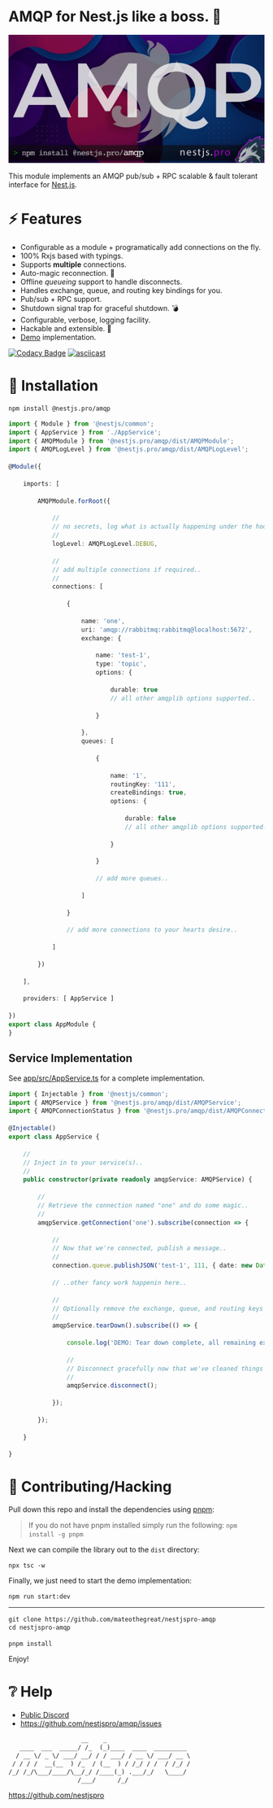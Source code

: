 # AMQP for Nest.js like a boss. 💪

![amqp](assets/amqp-hero.jpg)

This module implements an AMQP pub/sub + RPC scalable & fault tolerant interface for [Nest.js](https://nestjs.com).

# ⚡ Features

* Configurable as a module + programatically add connections on the fly.
* 100% Rxjs based with typings.
* Supports __multiple__ connections.
* Auto-magic reconnection. 🙏
* Offline _queueing_ support to handle disconnects.
* Handles exchange, queue, and routing key bindings for you.
* Pub/sub + RPC support.
* Shutdown signal trap for graceful shutdown. 💣
* Configurable, verbose, logging facility.
* Hackable and extensible. 🧰
* [Demo](app/src) implementation.

[![Codacy Badge](https://api.codacy.com/project/badge/Grade/3ed4f1de38c14588ab9cf2a16235f129)](https://app.codacy.com/gh/nestjspro/amqp?utm_source=github.com&utm_medium=referral&utm_content=nestjspro/amqp&utm_campaign=Badge_Grade_Settings)
[![asciicast](https://asciinema.org/a/444797.svg?autoplay=1&loop=1&rows=35)](https://asciinema.org/a/444797?autoplay=1&loop=1&rows=35)

# 🛴 Installation

```shell
npm install @nestjs.pro/amqp
```

```typescript
import { Module } from '@nestjs/common';
import { AppService } from './AppService';
import { AMQPModule } from '@nestjs.pro/amqp/dist/AMQPModule';
import { AMQPLogLevel } from '@nestjs.pro/amqp/dist/AMQPLogLevel';

@Module({

    imports: [

        AMQPModule.forRoot({

            //
            // no secrets, log what is actually happening under the hood!
            //
            logLevel: AMQPLogLevel.DEBUG,

            //
            // add multiple connections if required..
            //
            connections: [

                {

                    name: 'one',
                    uri: 'amqp://rabbitmq:rabbitmq@localhost:5672',
                    exchange: {

                        name: 'test-1',
                        type: 'topic',
                        options: {

                            durable: true
                            // all other amqplib options supported..

                        }

                    },
                    queues: [

                        {

                            name: '1',
                            routingKey: '111',
                            createBindings: true,
                            options: {

                                durable: false
                                // all other amqplib options supported..

                            }

                        }

                        // add more queues..

                    ]

                }

                // add more connections to your hearts desire..

            ]

        })

    ],

    providers: [ AppService ]

})
export class AppModule {
}
```

## Service Implementation

See [app/src/AppService.ts](app/src/AppService.ts) for a complete implementation.

```typescript
import { Injectable } from '@nestjs/common';
import { AMQPService } from '@nestjs.pro/amqp/dist/AMQPService';
import { AMQPConnectionStatus } from '@nestjs.pro/amqp/dist/AMQPConnectionStatus';

@Injectable()
export class AppService {

    //
    // Inject in to your service(s)..
    //
    public constructor(private readonly amqpService: AMQPService) {

        //
        // Retrieve the connection named "one" and do some magic..
        //
        amqpService.getConnection('one').subscribe(connection => {

            //
            // Now that we're connected, publish a message..
            //
            connection.queue.publishJSON('test-1', 111, { date: new Date(), rand: Math.random() });

            // ..other fancy work happenin here..

            //
            // Optionally remove the exchange, queue, and routing keys if you want..
            //
            amqpService.tearDown().subscribe(() => {

                console.log('DEMO: Tear down complete, all remaining exchange(s) and queue(s) removed! 🏁');

                //
                // Disconnect gracefully now that we've cleaned things up..
                //
                amqpService.disconnect();

            });

        });

    }

}
```

# 👐 Contributing/Hacking

Pull down this repo and install the dependencies using [pnpm](https://pnpm.io):

> If you do not have pnpm installed simply run the following:
> `npm install -g pnpm`

Next we can compile the library out to the `dist` directory:

```shell
npx tsc -w
```

Finally, we just need to start the demo implementation:

```shell
npm run start:dev
```

---

```shell
git clone https://github.com/mateothegreat/nestjspro-amqp
cd nestjspro-amqp

pnpm install
```

Enjoy!

# ❔ Help

* [Public Discord](https://discord.gg/b4Mf3GVpaF)
* https://github.com/nestjspro/amqp/issues

```shell
                    __    _                       
   ____  ___  _____/ /_  (_)____  ____  _________ 
  / __ \/ _ \/ ___/ __/ / / ___/ / __ \/ ___/ __ \
 / / / /  __(__  ) /_  / (__  ) / /_/ / /  / /_/ /
/_/ /_/\___/____/\__/_/ /____(_) .___/_/   \____/ 
                   /___/      /_/                 
```

https://github.com/nestjspro
